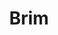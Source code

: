 ---
codehost: https://github.com/https://github.com/brimdata
linkedin: https://linkedin.com/company/brimdata
logohandle: brimdataio
sort: brimdata
title: Brim
twitter: https://x.com/brimdata
website: https://www.brimdata.io/
youtube: https://youtube.com/channel/UC0ju7Esmh13oLS8FTS-B3Eg
---